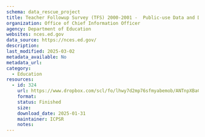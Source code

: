 ```yaml
---
schema: data_rescue_project 
title: Teacher Followup Survey (TFS) 2000-2001 -  Public-use Data and Documentation
organization: Office of Chief Information Officer
agency: Department of Education
websites: nces.ed.gov
data_source: https://nces.ed.gov/
description: 
last_modified: 2025-03-02
metadata_available: No
metadata_url: 
category:
  - Education
resources:
  - id: 324
    url: https://www.dropbox.com/scl/fo/lhwy7d2mp76sfmyabemob/ANTnpXBaCPqHuJ1HkD57hA8?rlkey=mtcs91fjbyvvxuygghnfbbmr1&dl=0
    format: 
    status: Finished
    size: 
    download_date: 2025-01-31
    maintainer: ICPSR
    notes: 
---
```

